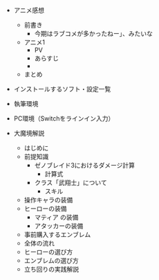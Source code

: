 - アニメ感想
  - 前書き
    - 今期はラブコメが多かったねー」、みたいな
  - アニメ1
    - PV
    - あらすじ
    - 
  - まとめ

- インストールするソフト・設定一覧

- 執筆環境

- PC環境（Switchをラインイン入力）

- 大魔境解説
  - はじめに
  - 前提知識
    - ゼノブレイド3におけるダメージ計算
      - 計算式
    - クラス「武翔士」について
      - スキル
  - 操作キャラの装備
  - ヒーローの装備
    - マティア の装備
    - アタッカーの装備
  - 事前購入するエンブレム
  - 全体の流れ
  - ヒーローの選び方
  - エンブレムの選び方
  - 立ち回りの実践解説
